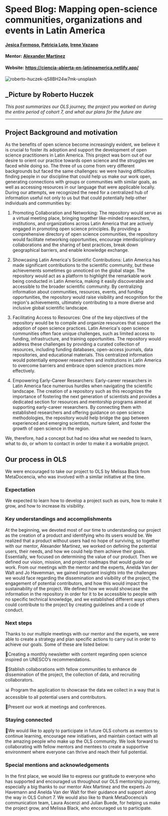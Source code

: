 # Speed Blog: Mapping open-science communities, organizations and events in Latin America
#### [Jesica Formoso](https://github.com/JFormoso), [Patricia Loto](https://github.com/PatriLoto), [Irene Vazano](https://github.com/4iro)
#### Mentor: [Alexander Martinez](https://github.com/mxrtinez)
#### Website: https://ciencia-abierta-en-latinoamerica.netlify.app/

![roberto-huczek-qS8BH24w7mk-unsplash](https://github.com/JFormoso/Comunidad-Abierta-LATAM/assets/32418102/62c5e32b-15c1-49b6-942c-8a4a7f3792be)

_Picture by Roberto Huczek
-----

_This post summarizes our OLS journey, the project you worked on during the entire period of cohort 7, and what aur plans for the future are_

----

## Project Background and motivation

As the benefits of open science become increasingly evident, we believe it is crucial to foster its adoption and support the development of open science practitioners in Latin America. This project was born out of our desire to orient our practice towards open science and the struggles we faced while doing so. The three of us come from very different backgrounds but faced the same challenges: we were having difficulties finding people in our discipline that could help us make our work open, generating connections with groups or communities with similar goals, as well as accessing resources in our language that were applicable locally. During our attempts, we recognized the need for a centralized hub of information useful not only to us but that could potentially help other individuals and communities by:

1. Promoting Collaboration and Networking:
The repository would serve as a virtual meeting place, bringing together like-minded researchers, institutions, and organizations across Latin America that are actively engaged in promoting open science principles. By providing a comprehensive directory of open science communities, the repository would facilitate networking opportunities, encourage interdisciplinary collaborations and the sharing of best practices, break down geographical barriers, and enable knowledge exchange.

2. Showcasing Latin America's Scientific Contributions:
Latin America has made significant contributions to the scientific community, but these achievements sometimes go unnoticed on the global stage. The repository would act as a platform to highlight the remarkable work being conducted in Latin America, making it easily discoverable and accessible to the broader scientific community. By centralizing information about communities, resources, events, and funding opportunities, the repository would raise visibility and recognition for the region's achievements, ultimately contributing to a more diverse and inclusive global scientific landscape.

3. Facilitating Access to Resources:
One of the key objectives of the repository would be to compile and organize resources that support the adoption of open science practices. Latin America's open science communities often face unique challenges, such as limited access to funding, infrastructure, and training opportunities. The repository would address these challenges by providing a curated collection of resources, including funding databases, open-access journals, data repositories, and educational materials. This centralized information would potentially empower researchers and institutions in Latin America to overcome barriers and embrace open science practices more effectively.

4. Empowering Early-Career Researchers:
Early-career researchers in Latin America face numerous hurdles when navigating the scientific landscape. The creation of a repository such as this recognizes the importance of fostering the next generation of scientists and provides a dedicated section for resources and mentorship programs aimed at supporting early-career researchers. By connecting them with established researchers and offering guidance on open science methodologies, the repository would help bridge the gap between experienced and emerging scientists, nurture talent, and foster the growth of open science in the region.

We, therefore, had a concept but had no idea what we needed to learn, what to do, or whom to contact in order to make it a workable project.   

## Our process in OLS

We were encouraged to take our project to OLS by Melissa Black from MetaDocencia, who was involved with a similar initiative at the time. 

### Expectation

We expected to learn how to develop a project such as ours, how to make it grow, and how to increase its visibility.

### Key understandings and accomplishments 

At the beginning, we devoted most of our time to understanding our project as the creation of a product and identifying who its users would be. We realized that a product without users had no hope of surviving, so together with our mentor, Alexander Martinez, we worked on defining the potential users, their needs, and how we could help them achieve their goals. Essentially, we focused on determining the value of our product. Then we defined our vision, mission, and project roadmaps that would guide our work. From our meetings with the mentor and the experts, Anelda Van der Walt and Jo Havemman, we gained important insights into the challenges we would face regarding the dissemination and visibility of the project, the engagement of potential contributors, and how this would impact the sustainability of the project. We defined how we would showcase the information in the repository in order for it to be accessible to people with no specific technical knowledge, and we established different ways others could contribute to the project by creating guidelines and a code of conduct. 

### Next steps

Thanks to our multiple meetings with our mentor and the experts, we were able to create a strategy and plan specific actions to carry out in order to achieve our goals. Some of these are listed below: 

📝Creating a monthly newsletter with content regarding open science inspired on UNESCO’s recommendations. 

🤝Stablish collaborations with fellow communities to enhance de dissemination of the project, the collection of data, and recruiting collaborators.

📊 Program the application to showcase the data we collect in a way that is accessible to all potential users and contributors. 

🎤Present our work at meetings and conferences. 

### Staying connected

🌱We would like to apply to participate in future OLS cohorts as mentors to continue learning, encourage new initiatives, and maintain contact with all the amazing people who make up the OLS community. We look forward to collaborating with fellow mentors and mentees to create a supportive environment where everyone can thrive and reach their full potential.

### Special mentions and acknowledgements

In the first place, we would like to express our gratitude to everyone who has supported and encouraged us throughout our OLS mentorship journey, especially a big thanks to our mentor Alex Martinez and the experts Jo Havemann and Anelda Van der Walt for their guidance and support along the way in OLS Cohort 7. We would also like to thank MetaDocencia’s communication team, Laura Ascenzi and Julian Buede, for helping us make the project grow, and Melissa Black, who encouraged us to participate. 


